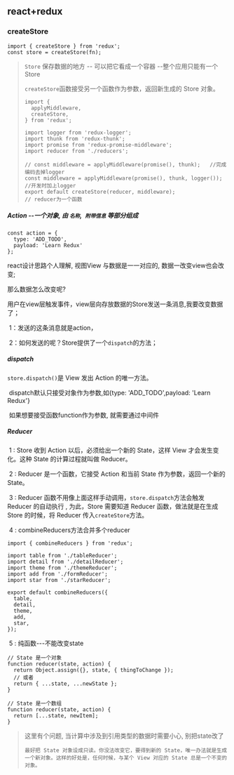 ## react+redux

### createStore

```
import { createStore } from 'redux';
const store = createStore(fn);
```

> `Store`  保存数据的地方 -- 可以把它看成一个容器 --整个应用只能有一个 Store
>
> `createStore`函数接受另一个函数作为参数，返回新生成的 Store 对象。
>
> ```
> import {
>   applyMiddleware,
>   createStore,
> } from 'redux';
>
> import logger from 'redux-logger';
> import thunk from 'redux-thunk';
> import promise from 'redux-promise-middleware';
> import reducer from './reducers';
>
> // const middleware = applyMiddleware(promise(), thunk);   //完成编码去掉logger
> const middleware = applyMiddleware(promise(), thunk, logger()); //开发时加上logger
> export default createStore(reducer, middleware);
> // reducer为一个函数
> ```

##### Action --一个对象, 由 `名称`,` 附带信息` 等部分组成

```
const action = {
  type: 'ADD_TODO',
  payload: 'Learn Redux'
};
```

react设计思路个人理解, 视图View 与数据是一一对应的, 数据一改变view也会改变;  

那么数据怎么改变呢? 

用户在view层触发事件，view层向存放数据的Store发送一条消息,我要改变数据了； 

​	1：发送的这条消息就是action，

​	2：如何发送的呢？Store提供了一个`dispatch`的方法；

 ##### dispatch

`store.dispatch()`是 View 发出 Action 的唯一方法。

​	dispatch默认只接受对象作为参数,如{type: 'ADD_TODO',payload: 'Learn Redux'}  

​	如果想要接受函数function作为参数, 就需要通过中间件 

##### Reducer

​	1 : Store 收到 Action 以后，必须给出一个新的 State，这样 View 才会发生变化。这种 State 的计算过程就叫做 Reducer。

​	2 : Reducer 是一个函数，它接受 Action 和当前 State 作为参数，返回一个新的 State。

​	3 : Reducer 函数不用像上面这样手动调用，`store.dispatch`方法会触发 Reducer 的自动执行 ,  为此，Store 需要知道 Reducer 函数，做法就是在生成 Store 的时候，将 Reducer 传入`createStore`方法。

​	4 : combineReducers方法合并多个reducer

```
import { combineReducers } from 'redux';

import table from './tableReducer';
import detail from './detailReducer';
import theme from './themeReducer';
import add from './formReducer';
import star from './starReducer';

export default combineReducers({
  table,
  detail,
  theme,
  add,
  star,
});

```

​	5 : 纯函数---不能改变state

```
// State 是一个对象
function reducer(state, action) {
  return Object.assign({}, state, { thingToChange });
  // 或者
  return { ...state, ...newState };
}

// State 是一个数组
function reducer(state, action) {
  return [...state, newItem];
}
```

> 这里有个问题, 当计算中涉及到引用类型的数据时需要小心, 别把state改了
>
> `最好把 State 对象设成只读。你没法改变它，要得到新的 State，唯一办法就是生成一个新对象。这样的好处是，任何时候，与某个 View 对应的 State 总是一个不变的对象。`




